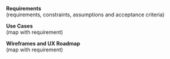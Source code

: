 **Requirements**<br/> (requirements, constraints, assumptions and acceptance criteria)
 
**Use Cases**<br/>(map with requirement)
 
**Wireframes and UX Roadmap**<br/>(map with requirement)

